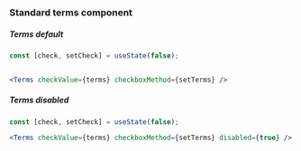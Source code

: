 ### Standard terms component

##### Terms default

```jsx padded
const [check, setCheck] = useState(false);


<Terms checkValue={terms} checkboxMethod={setTerms} />
```

##### Terms disabled

```jsx padded
const [check, setCheck] = useState(false);

<Terms checkValue={terms} checkboxMethod={setTerms} disabled={true} />
```
